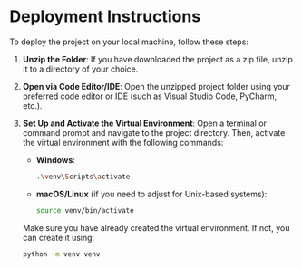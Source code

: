 # Deployment Instructions

To deploy the project on your local machine, follow these steps:

1. **Unzip the Folder**:
   If you have downloaded the project as a zip file, unzip it to a directory of your choice.

2. **Open via Code Editor/IDE**:
   Open the unzipped project folder using your preferred code editor or IDE (such as Visual Studio Code, PyCharm, etc.).

3. **Set Up and Activate the Virtual Environment**:
   Open a terminal or command prompt and navigate to the project directory. Then, activate the virtual environment with the following commands:

   - **Windows**:

     ```bash
     .\venv\Scripts\activate
     ```

   - **macOS/Linux** (if you need to adjust for Unix-based systems):

     ```bash
     source venv/bin/activate
     ```

   Make sure you have already created the virtual environment. If not, you can create it using:

   ```bash
   python -m venv venv

 
 
